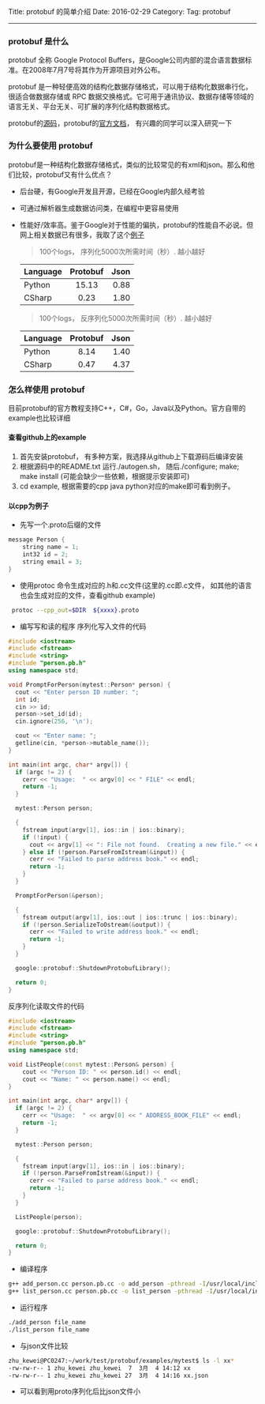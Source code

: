 Title: protobuf 的简单介绍
Date: 2016-02-29
Category:
Tag: protobuf 

-----
### protobuf 是什么
protobuf 全称 Google Protocol Buffers，是Google公司内部的混合语言数据标准。在2008年7月7号将其作为开源项目对外公布。

protobuf 是一种轻便高效的结构化数据存储格式，可以用于结构化数据串行化，很适合做数据存储或 RPC 数据交换格式。它可用于通讯协议、数据存储等领域的语言无关、平台无关、可扩展的序列化结构数据格式。

protobuf的[源码](https://github.com/google/protobuf)，protobuf的[官方文档](https://developers.google.com/protocol-buffers/docs/overview)， 有兴趣的同学可以深入研究一下


### 为什么要使用 protobuf
protobuf是一种结构化数据存储格式，类似的比较常见的有xml和json。那么和他们比较，protobuf又有什么优点？
  
  * 后台硬，有Google开发且开源，已经在Google内部久经考验 
  * 可通过解析器生成数据访问类，在编程中更容易使用
  * 性能好/效率高。鉴于Google对于性能的偏执，protobuf的性能自不必说。但网上相关数据已有很多，我取了这个[例子](http://www.webrube.com/json-protobuf-web_rube/5858)
  
    > 100个logs， 序列化5000次所需时间（秒）. 越小越好
   
    | Language        | Protobuf           | Json  |
    | ------------- |:-------------:| -----:|
    | Python      | 15.13 | 0.88 |
    | CSharp      | 0.23      |   1.80  |
    
    > 100个logs， 反序列化5000次所需时间（秒）. 越小越好
   
    | Language        | Protobuf           | Json  |
    | ------------- |:-------------:| -----:|
    | Python      |   8.14    |  1.40  |
    | CSharp      | 0.47    |  4.37  |

### 怎么样使用 protobuf
目前protobuf的官方教程支持C++，C#，Go，Java以及Python。官方自带的example也比较详细
#### 查看github上的example
1. 首先安装protobuf， 有多种方案，我选择从github上下载源码后编译安装
1. 根据源码中的README.txt 运行./autogen.sh， 随后./configure;  make;  make install (可能会缺少一些依赖，根据提示安装即可)
1. cd example, 根据需要的cpp java python对应的make即可看到例子。

#### 以cpp为例子
-  先写一个.proto后缀的文件
``` java
message Person {
    string name = 1;
    int32 id = 2; 
    string email = 3;
}
``` 
-  使用protoc 命令生成对应的.h和.cc文件(这里的.cc即.c文件， 如其他的语言也会生成对应的文件，查看github example)
``` bash
 protoc --cpp_out=$DIR  ${xxxx}.proto
``` 
- 编写写和读的程序
序列化写入文件的代码
``` cpp
#include <iostream>                                                                                                                                                                                          
#include <fstream>
#include <string>
#include "person.pb.h"
using namespace std;

void PromptForPerson(mytest::Person* person) {
  cout << "Enter person ID number: ";
  int id; 
  cin >> id; 
  person->set_id(id);
  cin.ignore(256, '\n');

  cout << "Enter name: ";
  getline(cin, *person->mutable_name());
}

int main(int argc, char* argv[]) {
  if (argc != 2) {
    cerr << "Usage:  " << argv[0] << " FILE" << endl;
    return -1; 
  }

  mytest::Person person;

  {
    fstream input(argv[1], ios::in | ios::binary);
    if (!input) {
      cout << argv[1] << ": File not found.  Creating a new file." << endl;
    } else if (!person.ParseFromIstream(&input)) {
      cerr << "Failed to parse address book." << endl;
      return -1; 
    }   
  }

  PromptForPerson(&person);

  {
    fstream output(argv[1], ios::out | ios::trunc | ios::binary);
    if (!person.SerializeToOstream(&output)) {
      cerr << "Failed to write address book." << endl;
      return -1; 
    }   
  }

  google::protobuf::ShutdownProtobufLibrary();

  return 0;
}
```
反序列化读取文件的代码

``` cpp
#include <iostream>
#include <fstream>
#include <string>
#include "person.pb.h"
using namespace std;

void ListPeople(const mytest::Person& person) {
    cout << "Person ID: " << person.id() << endl;
    cout << "Name: " << person.name() << endl;
}

int main(int argc, char* argv[]) {
  if (argc != 2) {                                                                                                                                                                                           
    cerr << "Usage:  " << argv[0] << " ADDRESS_BOOK_FILE" << endl;
    return -1; 
  }

  mytest::Person person;

  {
    fstream input(argv[1], ios::in | ios::binary);
    if (!person.ParseFromIstream(&input)) {
      cerr << "Failed to parse address book." << endl;
      return -1; 
    }   
  }

  ListPeople(person);

  google::protobuf::ShutdownProtobufLibrary();

  return 0;
}
```
- 编译程序
``` bash
g++ add_person.cc person.pb.cc -o add_person -pthread -I/usr/local/include  -pthread -L/usr/local/lib -lprotobuf -lpthread
g++ list_person.cc person.pb.cc -o list_person -pthread -I/usr/local/include  -pthread -L/usr/local/lib -lprotobuf -lpthread
``` 
- 运行程序
``` bash
./add_person file_name
./list_person file_name
```
- 与json文件比较
``` bash
zhu_kewei@PC0247:~/work/test/protobuf/examples/mytest$ ls -l xx*
-rw-rw-r-- 1 zhu_kewei zhu_kewei  7  3月  4 14:12 xx
-rw-rw-r-- 1 zhu_kewei zhu_kewei 27  3月  4 14:16 xx.json
```
- 可以看到用proto序列化后比json文件小
